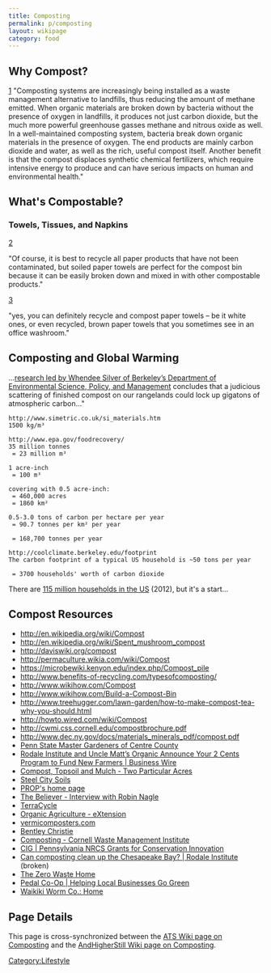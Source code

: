 ```yaml
---
title: Composting
permalink: p/composting
layout: wikipage
category: food
---
```


Why Compost?
------------

[1](https://alumni.stanford.edu/get/page/magazine/article/?article_id=29083) "Composting systems are increasingly being installed as a waste management alternative to landfills, thus reducing the amount of methane emitted. When organic materials are broken down by bacteria without the presence of oxygen in landfills, it produces not just carbon dioxide, but the much more powerful greenhouse gasses methane and nitrous oxide as well. In a well-maintained composting system, bacteria break down organic materials in the presence of oxygen. The end products are mainly carbon dioxide and water, as well as the rich, useful compost itself. Another benefit is that the compost displaces synthetic chemical fertilizers, which require intensive energy to produce and can have serious impacts on human and environmental health."

What's Compostable?
-------------------

### Towels, Tissues, and Napkins

[2](http://www.scu.edu/sustainability/stewardship/recyclingfaq.cfm?c=10888)

"Of course, it is best to recycle all paper products that have not been contaminated, but soiled paper towels are perfect for the compost bin because it can be easily broken down and mixed in with other compostable products."

[3](http://www.compostinstructions.com/composting-info-paper-towels-are-they-compostable/)

"yes, you can definitely recycle and compost paper towels – be it white ones, or even recycled, brown paper towels that you sometimes see in an office washroom."

Composting and Global Warming
-----------------------------

...[research led by Whendee Silver of Berkeley’s Department of Environmental Science, Policy, and Management](http://alumni.berkeley.edu/california-magazine/just-in/2014-11-06/new-global-warming-remedy-turning-rangelands-carbon-sucking) concludes that a judicious scattering of finished compost on our rangelands could lock up gigatons of atmospheric carbon..."

    http://www.simetric.co.uk/si_materials.htm
    1500 kg/m³

    http://www.epa.gov/foodrecovery/
    35 million tonnes
     = 23 million m³

    1 acre-inch
     = 100 m³

    covering with 0.5 acre-inch:
     = 460,000 acres
     = 1860 km²

    0.5-3.0 tons of carbon per hectare per year
     = 90.7 tonnes per km² per year

     = 168,700 tonnes per year

    http://coolclimate.berkeley.edu/footprint
    The carbon footprint of a typical US household is ~50 tons per year

     = 3700 households' worth of carbon dioxide

There are [115 million households in the US](http://quickfacts.census.gov/qfd/states/00000.html) (2012), but it's a start...

Compost Resources
-----------------

-   <http://en.wikipedia.org/wiki/Compost>
-   <http://en.wikipedia.org/wiki/Spent_mushroom_compost>
-   <http://daviswiki.org/compost>
-   <http://permaculture.wikia.com/wiki/Compost>
-   <https://microbewiki.kenyon.edu/index.php/Compost_pile>
-   <http://www.benefits-of-recycling.com/typesofcomposting/>
-   <http://www.wikihow.com/Compost>
-   <http://www.wikihow.com/Build-a-Compost-Bin>
-   <http://www.treehugger.com/lawn-garden/how-to-make-compost-tea-why-you-should.html>
-   <http://howto.wired.com/wiki/Compost>
-   <http://cwmi.css.cornell.edu/compostbrochure.pdf>
-   <http://www.dec.ny.gov/docs/materials_minerals_pdf/compost.pdf>
-   [Penn State Master Gardeners of Centre County](http://extension.psu.edu/centre)
-   [Rodale Institute and Uncle Matt’s Organic Announce Your 2 Cents Program to Fund New Farmers | Business Wire](http://www.businesswire.com/news/home/20110711006268/en/Rodale-Institute-Uncle-Matt%E2%80%99s-Organic-Announce-2#.VRHtT3Xd_8s)
-   [Compost, Topsoil and Mulch - Two Particular Acres](http://www.twoparticularacres.com/)
-   [Steel City Soils](http://steelcitysoils.com/)
-   [PROP's home page](http://www.proprecycles.org/)
-   [The Believer - Interview with Robin Nagle](http://www.believermag.com/issues/201009/?read=interview_nagle)
-   [TerraCycle](http://www.terracycle.com/en-US/)
-   [Organic Agriculture - eXtension](http://www.extension.org/organic_production)
-   [vermicomposters.com](http://vermicomposters.ning.com/)
-   [Bentley Christie](http://www.bentleychristie.com/)
-   [Composting - Cornell Waste Management Institute](http://cwmi.css.cornell.edu/composting.htm)
-   [CIG | Pennsylvania NRCS Grants for Conservation Innovation](http://www.nrcs.usda.gov/wps/portal/nrcs/main/pa/programs/financial/cig/#CIG)
-   [Can composting clean up the Chesapeake Bay? | Rodale Institute](http://rodaleinstitute.org/20100520_Can_composting_clean_up_the_Chesapeake_Bay) (broken)
-   [The Zero Waste Home](http://www.zerowastehome.com/)
-   [Pedal Co-Op | Helping Local Businesses Go Green](http://www.pedalcoop.org/)
-   [Waikiki Worm Co.: Home](http://www.waikikiworm.com/1wwhome.html)

Page Details
------------

This page is cross-synchronized between the [ATS Wiki page on Composting](http://wiki.alexaschriempf.com/w/Composting) and the [AndHigherStill Wiki page on Composting](http://wiki.andhigherstill.com/w/Composting).

[Category:Lifestyle](/Category:Lifestyle "wikilink")
